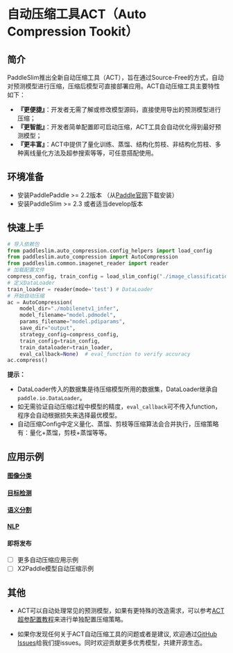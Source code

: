 # 自动压缩工具ACT（Auto Compression Tookit）

## 简介
PaddleSlim推出全新自动压缩工具（ACT），旨在通过Source-Free的方式，自动对预测模型进行压缩，压缩后模型可直接部署应用。ACT自动压缩工具主要特性如下：
- **『更便捷』**：开发者无需了解或修改模型源码，直接使用导出的预测模型进行压缩；
- **『更智能』**：开发者简单配置即可启动压缩，ACT工具会自动优化得到最好预测模型；
- **『更丰富』**：ACT中提供了量化训练、蒸馏、结构化剪枝、非结构化剪枝、多种离线量化方法及超参搜索等等，可任意搭配使用。


## 环境准备

- 安装PaddlePaddle >= 2.2版本 （从[Paddle官网](https://www.paddlepaddle.org.cn/install/quick?docurl=/documentation/docs/zh/install/pip/linux-pip.html)下载安装）
- 安装PaddleSlim >= 2.3 或者适当develop版本

## 快速上手

```python
# 导入依赖包
from paddleslim.auto_compression.config_helpers import load_config
from paddleslim.auto_compression import AutoCompression
from paddleslim.common.imagenet_reader import reader
# 加载配置文件
compress_config, train_config = load_slim_config("./image_classification/mobilenetv1_qat_dis.yaml")
# 定义DataLoader
train_loader = reader(mode='test') # DataLoader
# 开始自动压缩
ac = AutoCompression(
    model_dir="./mobilenetv1_infer",
    model_filename="model.pdmodel",
    params_filename="model.pdiparams",
    save_dir="output",
    strategy_config=compress_config,
    train_config=train_config,
    train_dataloader=train_loader,
    eval_callback=None)  # eval_function to verify accuracy
ac.compress()
```

**提示：**
- DataLoader传入的数据集是待压缩模型所用的数据集，DataLoader继承自`paddle.io.DataLoader`。
- 如无需验证自动压缩过程中模型的精度，`eval_callback`可不传入function，程序会自动根据损失来选择最优模型。
- 自动压缩Config中定义量化、蒸馏、剪枝等压缩算法会合并执行，压缩策略有：量化+蒸馏，剪枝+蒸馏等等。

## 应用示例

#### [图像分类](./image_classification)

#### [目标检测](./detection)

#### [语义分割](./semantic_segmentation)

#### [NLP](./nlp)

#### 即将发布
- [ ] 更多自动压缩应用示例
- [ ] X2Paddle模型自动压缩示例

## 其他

- ACT可以自动处理常见的预测模型，如果有更特殊的改造需求，可以参考[ACT超参配置教程](./hyperparameter_tutorial.md)来进行单独配置压缩策略。

- 如果你发现任何关于ACT自动压缩工具的问题或者是建议, 欢迎通过[GitHub Issues](https://github.com/PaddlePaddle/PaddleSlim/issues)给我们提issues。同时欢迎贡献更多优秀模型，共建开源生态。
